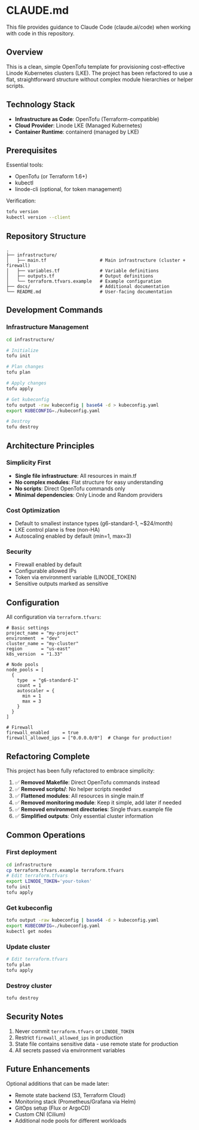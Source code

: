 # CLAUDE.md

This file provides guidance to Claude Code (claude.ai/code) when working with code in this repository.

## Overview

This is a clean, simple OpenTofu template for provisioning cost-effective Linode Kubernetes clusters (LKE). The project has been refactored to use a flat, straightforward structure without complex module hierarchies or helper scripts.

## Technology Stack

- **Infrastructure as Code**: OpenTofu (Terraform-compatible)
- **Cloud Provider**: Linode LKE (Managed Kubernetes)
- **Container Runtime**: containerd (managed by LKE)

## Prerequisites

Essential tools:
- OpenTofu (or Terraform 1.6+)
- kubectl
- linode-cli (optional, for token management)

Verification:
```bash
tofu version
kubectl version --client
```

## Repository Structure

```
.
├── infrastructure/
│   ├── main.tf                    # Main infrastructure (cluster + firewall)
│   ├── variables.tf               # Variable definitions
│   ├── outputs.tf                 # Output definitions
│   └── terraform.tfvars.example   # Example configuration
├── docs/                          # Additional documentation
└── README.md                      # User-facing documentation
```

## Development Commands

### Infrastructure Management
```bash
cd infrastructure/

# Initialize
tofu init

# Plan changes
tofu plan

# Apply changes
tofu apply

# Get kubeconfig
tofu output -raw kubeconfig | base64 -d > kubeconfig.yaml
export KUBECONFIG=./kubeconfig.yaml

# Destroy
tofu destroy
```

## Architecture Principles

### Simplicity First
- **Single file infrastructure**: All resources in main.tf
- **No complex modules**: Flat structure for easy understanding
- **No scripts**: Direct OpenTofu commands only
- **Minimal dependencies**: Only Linode and Random providers

### Cost Optimization
- Default to smallest instance types (g6-standard-1, ~$24/month)
- LKE control plane is free (non-HA)
- Autoscaling enabled by default (min=1, max=3)

### Security
- Firewall enabled by default
- Configurable allowed IPs
- Token via environment variable (LINODE_TOKEN)
- Sensitive outputs marked as sensitive

## Configuration

All configuration via `terraform.tfvars`:

```hcl
# Basic settings
project_name = "my-project"
environment  = "dev"
cluster_name = "my-cluster"
region       = "us-east"
k8s_version  = "1.33"

# Node pools
node_pools = [
  {
    type  = "g6-standard-1"
    count = 1
    autoscaler = {
      min = 1
      max = 3
    }
  }
]

# Firewall
firewall_enabled     = true
firewall_allowed_ips = ["0.0.0.0/0"]  # Change for production!
```

## Refactoring Complete

This project has been fully refactored to embrace simplicity:

1. ✅ **Removed Makefile**: Direct OpenTofu commands instead
2. ✅ **Removed scripts/**: No helper scripts needed
3. ✅ **Flattened modules**: All resources in single main.tf
4. ✅ **Removed monitoring module**: Keep it simple, add later if needed
5. ✅ **Removed environment directories**: Single tfvars.example file
6. ✅ **Simplified outputs**: Only essential cluster information

## Common Operations

### First deployment
```bash
cd infrastructure
cp terraform.tfvars.example terraform.tfvars
# Edit terraform.tfvars
export LINODE_TOKEN='your-token'
tofu init
tofu apply
```

### Get kubeconfig
```bash
tofu output -raw kubeconfig | base64 -d > kubeconfig.yaml
export KUBECONFIG=./kubeconfig.yaml
kubectl get nodes
```

### Update cluster
```bash
# Edit terraform.tfvars
tofu plan
tofu apply
```

### Destroy cluster
```bash
tofu destroy
```

## Security Notes

1. Never commit `terraform.tfvars` or `LINODE_TOKEN`
2. Restrict `firewall_allowed_ips` in production
3. State file contains sensitive data - use remote state for production
4. All secrets passed via environment variables

## Future Enhancements

Optional additions that can be made later:
- Remote state backend (S3, Terraform Cloud)
- Monitoring stack (Prometheus/Grafana via Helm)
- GitOps setup (Flux or ArgoCD)
- Custom CNI (Cilium)
- Additional node pools for different workloads
